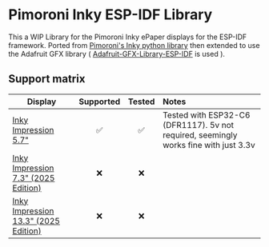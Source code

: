 # Pimoroni Inky ESP-IDF Library

This a WIP Library for the Pimoroni Inky ePaper displays for the ESP-IDF framework. 
Ported from [Pimoroni's Inky python library](https://github.com/pimoroni/inky/tree/main) then extended to use the Adafruit GFX library ( [Adafruit-GFX-Library-ESP-IDF](https://github.com/martinberlin/Adafruit-GFX-Library-ESP-IDF) is used ).

## Support matrix

| Display | Supported | Tested |Notes|
|-|:-:|:-:|:-|
| [Inky Impression 5.7"](https://shop.pimoroni.com/products/inky-impression-5-7) | ✅ |✅ | Tested with ESP32-C6 (DFR1117). 5v not required, seemingly works fine with just 3.3v 
[Inky Impression 7.3" (2025 Edition)](https://shop.pimoroni.com/products/inky-impression-7-3?variant=55186435277179) | ❌ | ❌ |
[Inky Impression 13.3" (2025 Edition)](https://shop.pimoroni.com/products/inky-impression-7-3?variant=55186435277179) | ❌ | ❌ |
